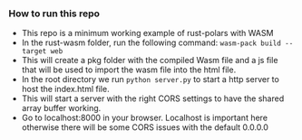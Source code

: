 

### How to run this repo

- This repo is a minimum working example of rust-polars with WASM
- In the rust-wasm folder, run the following command:
`wasm-pack build --target web`
- This will create a pkg folder with the compiled Wasm file and a js file that will be used to import the wasm file into the html file.
- In the root directory we run `python server.py` to start a http server to host the index.html file.
- This will start a server with the right CORS settings to have the shared array buffer working.
- Go to localhost:8000 in your browser. Localhost is important here otherwise there will be some CORS issues with the default 0.0.0.0
